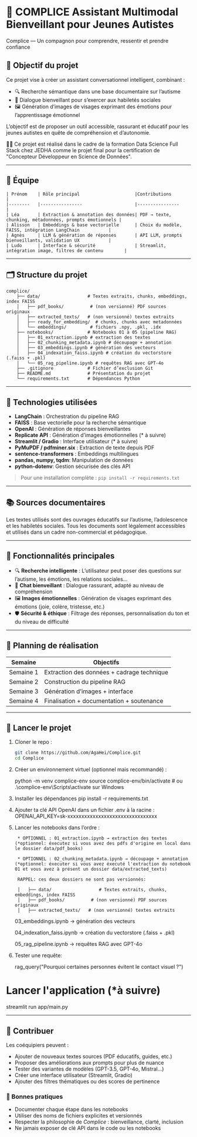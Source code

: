 # 🤖 COMPLICE Assistant Multimodal Bienveillant pour Jeunes Autistes

Complice — Un compagnon pour comprendre, ressentir et prendre confiance

## 🧠 Objectif du projet

Ce projet vise à créer un assistant conversationnel intelligent, combinant :
- 🔍 Recherche sémantique dans une base documentaire sur l’autisme
- 💬 Dialogue bienveillant pour s’exercer aux habiletés sociales
- 🖼️ Génération d’images de visages exprimant des émotions pour l’apprentissage émotionnel

L’objectif est de proposer un outil accessible, rassurant et éducatif pour les jeunes autistes en quête de compréhension et d’autonomie.

🧑‍🏫 Ce projet est réalisé dans le cadre de la formation Data Science Full Stack chez JEDHA comme le projet final pour la certification de "Concepteur Développeur en Science de Données".

---

## 👥 Équipe

    | Prénom    | Rôle principal                     |Contributions                                            |
    |--------   |----------------                    |----------------                                         |
    | Léa       | Extraction & annotation des données| PDF → texte, chunking, métadonnées, prompts émotionnels |
    | Alisson   | Embeddings & base vectorielle      | Choix du modèle, FAISS, intégration LangChain           |
    | Agnès     | LLM & génération de réponses       | API LLM, prompts bienveillants, validation UX           |
    | Ludo      | Interface & sécurité               | Streamlit, intégration image, filtres de contenu        |

---

## 🗂️ Structure du projet

    complice/
        ├── data/                  # Textes extraits, chunks, embeddings, index FAISS
        │   ├── pdf_books/          # (non versionné) PDF sources originaux
        │   ├── extracted_texts/   # (non versionné) textes extraits
        │   ├── ready_for_embedding/  # chunks, chunks avec metadonnées    
        │   └── embeddings/         # fichiers .npy, .pkl, .idx
        ├── notebooks/             # Notebooks 01 à 05 (pipeline RAG)
        │   ├── 01_extraction.ipynb # extraction des textes
        │   ├── 02_chunking_metadata.ipynb # découpage + annotation
        │   ├── 03_embeddings.ipynb # génération des vecteurs
        │   ├── 04_indexation_faiss.ipynb # création du vectorstore (.faiss + .pkl)   
        │   └── 05_rag_pipeline.ipynb # requêtes RAG avec GPT-4o
        ├── .gitignore             # Fichier d’exclusion Git
        ├── README.md              # Présentation du projet
        └── requirements.txt       # Dépendances Python


---

## 🔧 Technologies utilisées

- **LangChain** : Orchestration du pipeline RAG
- **FAISS** : Base vectorielle pour la recherche sémantique
- **OpenAI** : Génération de réponses bienveillantes
- **Replicate API** : Génération d’images émotionnelles (* à suivre)
- **Streamlit / Gradio** : Interface utilisateur (* à suivre)
- **PyMuPDF / pdfminer.six** : Extraction de texte depuis PDF
- **sentence-transformers** : Embeddings multilingues
- **pandas, numpy, tqdm**: Manipulation de données
- **python-dotenv**: Gestion sécurisée des clés API


> Pour une installation complète : `pip install -r requirements.txt`

---

## 📚 Sources documentaires

Les textes utilisés sont des ouvrages éducatifs sur l’autisme, l’adolescence et les habiletés sociales. Tous les documents sont légalement accessibles et utilisés dans un cadre non-commercial et pédagogique.

---

## 🧪 Fonctionnalités principales

- 🔍 **Recherche intelligente** : L’utilisateur peut poser des questions sur l’autisme, les émotions, les relations sociales…
- 💬 **Chat bienveillant** : Dialogue rassurant, adapté au niveau de compréhension
- 🖼️ **Images émotionnelles** : Génération de visages exprimant des émotions (joie, colère, tristesse, etc.)
- 🛡️ **Sécurité & éthique** : Filtrage des réponses, personnalisation du ton et du niveau de difficulté

---

## 📅 Planning de réalisation

| Semaine | Objectifs |
|--------|-----------|
| Semaine 1 | Extraction des données + cadrage technique |
| Semaine 2 | Construction du pipeline RAG |
| Semaine 3 | Génération d’images + interface |
| Semaine 4 | Finalisation + documentation + soutenance |

---

## 🚀 Lancer le projet

1. Cloner le repo :
   ```bash
   git clone https://github.com/AgaHei/Complice.git
   cd Complice

2. Créer un environnement virtuel (optionnel mais recommandé) :

    python -m venv complice-env
    source complice-env/bin/activate  # ou .\complice-env\Scripts\activate sur Windows

3. Installer les dépendances
    pip install -r requirements.txt

4. Ajouter ta clé API OpenAI dans un fichier .env à la racine :
    OPENAI_API_KEY=sk-xxxxxxxxxxxxxxxxxxxxxxxxxxxxxxxx

5. Lancer les notebooks dans l’ordre :

        * OPTIONNEL : 01_extraction.ipynb → extraction des textes (*optionnel: éxecutez si vous avez des pdfs d'origine en local dans le dossier data/pdf_books)

        * OPTIONNEL : 02_chunking_metadata.ipynb → découpage + annotation (*optionnel: éxecuter si vous avez éxecuté l'extraction du notebook 01 et vous avez à présent un dossier data/extracted_texts)

        RAPPEL: ces deux dossiers ne sont pas versionnés:

        │   ├── data/                  # Textes extraits, chunks, embeddings, index FAISS
        │   ├── pdf_books/          # (non versionné) PDF sources originaux
        │   ├── extracted_texts/   # (non versionné) textes extraits

    03_embeddings.ipynb → génération des vecteurs

    04_indexation_faiss.ipynb → création du vectorstore (.faiss + .pkl)

    05_rag_pipeline.ipynb → requêtes RAG avec GPT-4o

6. Tester une requête:

    rag_query("Pourquoi certaines personnes évitent le contact visuel ?")


# Lancer l'application (*à suivre)
streamlit run app/main.py

---
## 🤝 Contribuer

Les coéquipiers peuvent :

- Ajouter de nouveaux textes sources (PDF éducatifs, guides, etc.)
- Proposer des améliorations aux prompts pour plus de nuance
- Tester des variantes de modèles (GPT-3.5, GPT-4o, Mistral…)
- Créer une interface utilisateur (Streamlit, Gradio)
- Ajouter des filtres thématiques ou des scores de pertinence

### 🧪 Bonnes pratiques

- Documenter chaque étape dans les notebooks
- Utiliser des noms de fichiers explicites et versionnés
- Respecter la philosophie de *Complice* : bienveillance, clarté, inclusion
- Ne jamais exposer de clé API dans le code ou les notebooks


